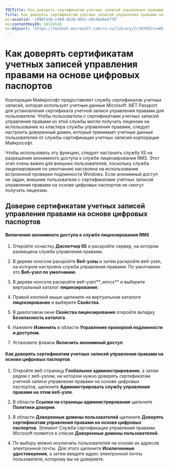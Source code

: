```yaml
---
TOCTitle: Как доверять сертификатам учетных записей управления правами на основе цифровых паспортов
Title: Как доверять сертификатам учетных записей управления правами на основе цифровых паспортов
ms:assetid: 'c096fa36-c40d-4b28-843c-e9cbbe8eef70'
ms:contentKeyID: 18124526
ms:mtpsurl: 'https://technet.microsoft.com/ru-ru/library/Cc747655(v=WS.10)'
---
```


Как доверять сертификатам учетных записей управления правами на основе цифровых паспортов
=========================================================================================

Корпорация Майкрософт предоставляет службу сертификатов учетных записей, которая использует учетные данные Microsoft .NET Passport для установления сертификата учетной записи управления правами для пользователя. Чтобы пользователи с сертификатами учетных записей управления правами из этой службы могли получать лицензии на использование из кластера службы управления правами, следует настроить доверенный домен, который принимает учетные данные пользователей от службы сертификации учетных записей корпорации Майкрософт.

Чтобы использовать эту функцию, следует настроить службу IIS на разрешение анонимного доступа к службе лицензирования RMS. Этот этап очень важен для внешних пользователей, поскольку служба лицензирования по умолчанию настроена на использование встроенной проверки подлинности Windows. Если анонимный доступ не задан, внешние пользователи с сертификатами учетных записей управления правами на основе цифровых паспортов не смогут получать лицензии.

Доверие сертификатам учетных записей управления правами на основе цифровых паспортов
------------------------------------------------------------------------------------

#### Включение анонимного доступа к службе лицензирования RMS

1.  Откройте оснастку **Диспетчер IIS** и раскройте сервер, на котором размещена служба управления правами.

2.  В дереве консоли раскройте **Веб-узлы** и затем раскройте веб-узел, на котором настроена служба управления правами. По умолчанию это **Веб-узел по умолчанию**.

3.  В дереве консоли раскройте веб-узел**\_wmcs** и выберите виртуальный каталог **лицензирование**.

4.  Правой кнопкой мыши щелкните на виртуальном каталоге **лицензирование** и выберите **Свойства**.

5.  В диалоговом окне **Свойства лицензирования** откройте вкладку **Безопасность каталога**.

6.  Нажмите **Изменить** в области **Управление проверкой подлинности и доступом**.

7.  Установите флажок **Включить анонимный доступ**.

#### Как доверять сертификатам учетных записей управления правами на основе цифровых паспортов

1.  Откройте веб-страницу **Глобальное администрирование**, а затем рядом с веб-узлом, на котором нужно доверять сертификатам учетной записи управления правами на основе цифровых паспортов, щелкните **Администрировать службу управления правами на этом веб-узле**.

2.  В области **Ссылки на страницы администрирования** щелкните **Политики доверия**.

3.  В области **Доверенные домены пользователей** щелкните **Доверять сертификатам управления правами на основе цифровых паспортов**. Элемент Служба сертификации управления правами Microsoft появится в списке **Доверенные домены пользователей**.

4.  По выбору можно исключать пользователей на основе их адресов электронной почты. Для этого щелкните **Исключенные удостоверения**, а затем введите адрес электронной почты пользователя, которому вы не доверяете.
